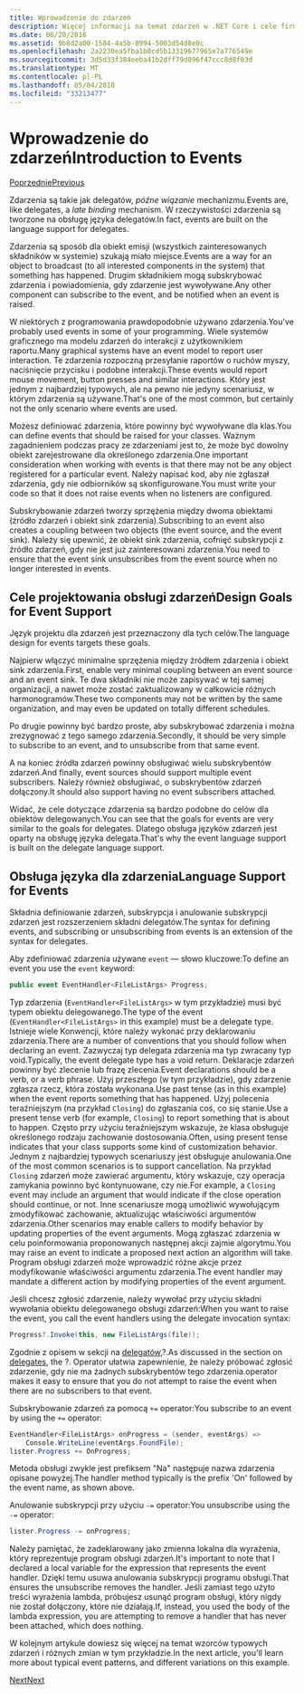 ```yaml
---
title: Wprowadzenie do zdarzeń
description: Więcej informacji na temat zdarzeń w .NET Core i cele firmy Microsoft projektu języka zdarzeń w tym omówieniu.
ms.date: 06/20/2016
ms.assetid: 9b8d2a00-1584-4a5b-8994-5003d54d8e0c
ms.openlocfilehash: 2a2230ea5fba1b0cd5b13319677965e7a776549e
ms.sourcegitcommit: 3d5d33f384eeba41b2dff79d096f47ccc8d8f03d
ms.translationtype: MT
ms.contentlocale: pl-PL
ms.lasthandoff: 05/04/2018
ms.locfileid: "33213477"
---
```

# <a name="introduction-to-events"></a><span data-ttu-id="36e59-103">Wprowadzenie do zdarzeń</span><span class="sxs-lookup"><span data-stu-id="36e59-103">Introduction to Events</span></span>

[<span data-ttu-id="36e59-104">Poprzednie</span><span class="sxs-lookup"><span data-stu-id="36e59-104">Previous</span></span>](delegates-patterns.md)

<span data-ttu-id="36e59-105">Zdarzenia są takie jak delegatów, *późne wiązanie* mechanizmu.</span><span class="sxs-lookup"><span data-stu-id="36e59-105">Events are, like delegates, a *late binding* mechanism.</span></span> <span data-ttu-id="36e59-106">W rzeczywistości zdarzenia są tworzone na obsługę języka delegatów.</span><span class="sxs-lookup"><span data-stu-id="36e59-106">In fact, events are built on the language support for delegates.</span></span>

<span data-ttu-id="36e59-107">Zdarzenia są sposób dla obiekt emisji (wszystkich zainteresowanych składników w systemie) szukają miało miejsce.</span><span class="sxs-lookup"><span data-stu-id="36e59-107">Events are a way for an object to broadcast (to all interested components in the system) that something has happened.</span></span> <span data-ttu-id="36e59-108">Drugim składnikiem mogą subskrybować zdarzenia i powiadomienia, gdy zdarzenie jest wywoływane.</span><span class="sxs-lookup"><span data-stu-id="36e59-108">Any other component can subscribe to the event, and be notified when an event is raised.</span></span>

<span data-ttu-id="36e59-109">W niektórych z programowania prawdopodobnie używano zdarzenia.</span><span class="sxs-lookup"><span data-stu-id="36e59-109">You've probably used events in some of your programming.</span></span> <span data-ttu-id="36e59-110">Wiele systemów graficznego ma modelu zdarzeń do interakcji z użytkownikiem raportu.</span><span class="sxs-lookup"><span data-stu-id="36e59-110">Many graphical systems have an event model to report user interaction.</span></span> <span data-ttu-id="36e59-111">Te zdarzenia rozpoczną przesyłanie raportów o ruchów myszy, naciśnięcie przycisku i podobne interakcji.</span><span class="sxs-lookup"><span data-stu-id="36e59-111">These events would report mouse movement, button presses and similar interactions.</span></span> <span data-ttu-id="36e59-112">Który jest jednym z najbardziej typowych, ale na pewno nie jedyny scenariusz, w którym zdarzenia są używane.</span><span class="sxs-lookup"><span data-stu-id="36e59-112">That's one of the most common, but certainly not the only scenario where events are used.</span></span>

<span data-ttu-id="36e59-113">Możesz definiować zdarzenia, które powinny być wywoływane dla klas.</span><span class="sxs-lookup"><span data-stu-id="36e59-113">You can define events that should be raised for your classes.</span></span> <span data-ttu-id="36e59-114">Ważnym zagadnieniem podczas pracy ze zdarzeniami jest to, że może być dowolny obiekt zarejestrowane dla określonego zdarzenia.</span><span class="sxs-lookup"><span data-stu-id="36e59-114">One important consideration when working with events is that there may not be any object registered for a particular event.</span></span> <span data-ttu-id="36e59-115">Należy napisać kod, aby nie zgłaszał zdarzenia, gdy nie odbiorników są skonfigurowane.</span><span class="sxs-lookup"><span data-stu-id="36e59-115">You must write your code so that it does not raise events when no listeners are configured.</span></span>

<span data-ttu-id="36e59-116">Subskrybowanie zdarzeń tworzy sprzężenia między dwoma obiektami (źródło zdarzeń i obiekt sink zdarzenia).</span><span class="sxs-lookup"><span data-stu-id="36e59-116">Subscribing to an event also creates a coupling between two objects (the event source, and the event sink).</span></span> <span data-ttu-id="36e59-117">Należy się upewnić, że obiekt sink zdarzenia, cofnięć subskrypcji z źródło zdarzeń, gdy nie jest już zainteresowani zdarzenia.</span><span class="sxs-lookup"><span data-stu-id="36e59-117">You need to ensure that the event sink unsubscribes from the event source when no longer interested in events.</span></span>

## <a name="design-goals-for-event-support"></a><span data-ttu-id="36e59-118">Cele projektowania obsługi zdarzeń</span><span class="sxs-lookup"><span data-stu-id="36e59-118">Design Goals for Event Support</span></span>

<span data-ttu-id="36e59-119">Język projektu dla zdarzeń jest przeznaczony dla tych celów.</span><span class="sxs-lookup"><span data-stu-id="36e59-119">The language design for events targets these goals.</span></span>

<span data-ttu-id="36e59-120">Najpierw włączyć minimalne sprzężenia między źródłem zdarzenia i obiekt sink zdarzenia.</span><span class="sxs-lookup"><span data-stu-id="36e59-120">First, enable very minimal coupling between an event source and an event sink.</span></span> <span data-ttu-id="36e59-121">Te dwa składniki nie może zapisywać w tej samej organizacji, a nawet może zostać zaktualizowany w całkowicie różnych harmonogramów.</span><span class="sxs-lookup"><span data-stu-id="36e59-121">These two components may not be written by the same organization, and may even be updated on totally different schedules.</span></span>

<span data-ttu-id="36e59-122">Po drugie powinny być bardzo proste, aby subskrybować zdarzenia i można zrezygnować z tego samego zdarzenia.</span><span class="sxs-lookup"><span data-stu-id="36e59-122">Secondly, it should be very simple to subscribe to an event, and to unsubscribe from that same event.</span></span>

<span data-ttu-id="36e59-123">A na koniec źródła zdarzeń powinny obsługiwać wielu subskrybentów zdarzeń.</span><span class="sxs-lookup"><span data-stu-id="36e59-123">And finally, event sources should support multiple event subscribers.</span></span> <span data-ttu-id="36e59-124">Należy również obsługiwać, o subskrybentów zdarzeń dołączony.</span><span class="sxs-lookup"><span data-stu-id="36e59-124">It should also support having no event subscribers attached.</span></span>

<span data-ttu-id="36e59-125">Widać, że cele dotyczące zdarzenia są bardzo podobne do celów dla obiektów delegowanych.</span><span class="sxs-lookup"><span data-stu-id="36e59-125">You can see that the goals for events are very similar to the goals for delegates.</span></span>
<span data-ttu-id="36e59-126">Dlatego obsługa języków zdarzeń jest oparty na obsługę języka delegata.</span><span class="sxs-lookup"><span data-stu-id="36e59-126">That's why the event language support is built on the delegate language support.</span></span>

## <a name="language-support-for-events"></a><span data-ttu-id="36e59-127">Obsługa języka dla zdarzenia</span><span class="sxs-lookup"><span data-stu-id="36e59-127">Language Support for Events</span></span>

<span data-ttu-id="36e59-128">Składnia definiowanie zdarzeń, subskrypcja i anulowanie subskrypcji zdarzeń jest rozszerzeniem składni delegatów.</span><span class="sxs-lookup"><span data-stu-id="36e59-128">The syntax for defining events, and subscribing or unsubscribing from events is an extension of the syntax for delegates.</span></span>

<span data-ttu-id="36e59-129">Aby zdefiniować zdarzenia używane `event` — słowo kluczowe:</span><span class="sxs-lookup"><span data-stu-id="36e59-129">To define an event you use the `event` keyword:</span></span>

```csharp
public event EventHandler<FileListArgs> Progress;
```

<span data-ttu-id="36e59-130">Typ zdarzenia (`EventHandler<FileListArgs>` w tym przykładzie) musi być typem obiektu delegowanego.</span><span class="sxs-lookup"><span data-stu-id="36e59-130">The type of the event (`EventHandler<FileListArgs>` in this example) must be a delegate type.</span></span> <span data-ttu-id="36e59-131">Istnieje wiele Konwencji, które należy wykonać przy deklarowaniu zdarzenia.</span><span class="sxs-lookup"><span data-stu-id="36e59-131">There are a number of conventions that you should follow when declaring an event.</span></span> <span data-ttu-id="36e59-132">Zazwyczaj typ delegata zdarzenia ma typ zwracany typ void.</span><span class="sxs-lookup"><span data-stu-id="36e59-132">Typically, the event delegate type has a void return.</span></span>
<span data-ttu-id="36e59-133">Deklaracje zdarzeń powinny być zlecenie lub frazę zlecenia.</span><span class="sxs-lookup"><span data-stu-id="36e59-133">Event declarations should be a verb, or a verb phrase.</span></span>
<span data-ttu-id="36e59-134">Użyj przeszłego (w tym przykładzie), gdy zdarzenie zgłasza rzecz, która została wykonana.</span><span class="sxs-lookup"><span data-stu-id="36e59-134">Use past tense (as in this example) when the event reports something that has happened.</span></span> <span data-ttu-id="36e59-135">Użyj polecenia teraźniejszym (na przykład `Closing`) do zgłaszania coś, co się stanie.</span><span class="sxs-lookup"><span data-stu-id="36e59-135">Use a present tense verb (for example, `Closing`) to report something that is about to happen.</span></span> <span data-ttu-id="36e59-136">Często przy użyciu teraźniejszym wskazuje, że klasa obsługuje określonego rodzaju zachowanie dostosowania.</span><span class="sxs-lookup"><span data-stu-id="36e59-136">Often, using present tense indicates that your class supports some kind of customization behavior.</span></span> <span data-ttu-id="36e59-137">Jednym z najbardziej typowych scenariuszy jest obsługuje anulowania.</span><span class="sxs-lookup"><span data-stu-id="36e59-137">One of the most common scenarios is to support cancellation.</span></span> <span data-ttu-id="36e59-138">Na przykład `Closing` zdarzeń może zawierać argumentu, który wskazuje, czy operacja zamykania powinno być kontynuowane, czy nie.</span><span class="sxs-lookup"><span data-stu-id="36e59-138">For example, a `Closing` event may include an argument that would indicate if the close operation should continue, or not.</span></span>  <span data-ttu-id="36e59-139">Inne scenariusze mogą umożliwić wywołującym zmodyfikować zachowanie, aktualizując właściwości argumentów zdarzenia.</span><span class="sxs-lookup"><span data-stu-id="36e59-139">Other scenarios may enable callers to modify behavior by updating properties of the event arguments.</span></span> <span data-ttu-id="36e59-140">Mogą zgłaszać zdarzenia w celu poinformowania proponowanych następnej akcji zajmie algorytmu.</span><span class="sxs-lookup"><span data-stu-id="36e59-140">You may raise an event to indicate a proposed next action an algorithm will take.</span></span> <span data-ttu-id="36e59-141">Program obsługi zdarzeń może wprowadzić różne akcje przez modyfikowanie właściwości argumentu zdarzenia.</span><span class="sxs-lookup"><span data-stu-id="36e59-141">The event handler may mandate a different action by modifying  properties of the event argument.</span></span>

<span data-ttu-id="36e59-142">Jeśli chcesz zgłosić zdarzenie, należy wywołać przy użyciu składni wywołania obiektu delegowanego obsługi zdarzeń:</span><span class="sxs-lookup"><span data-stu-id="36e59-142">When you want to raise the event, you call the event handlers using the delegate invocation syntax:</span></span>

```csharp
Progress?.Invoke(this, new FileListArgs(file));
```

<span data-ttu-id="36e59-143">Zgodnie z opisem w sekcji na [delegatów](delegates-patterns.md),?.</span><span class="sxs-lookup"><span data-stu-id="36e59-143">As discussed in the section on [delegates](delegates-patterns.md), the ?.</span></span>
<span data-ttu-id="36e59-144">Operator ułatwia zapewnienie, że należy próbować zgłosić zdarzenie, gdy nie ma żadnych subskrybentów tego zdarzenia.</span><span class="sxs-lookup"><span data-stu-id="36e59-144">operator makes it easy to ensure that you do not attempt to raise the event when there are no subscribers to that event.</span></span>
 
<span data-ttu-id="36e59-145">Subskrybowanie zdarzeń za pomocą `+=` operator:</span><span class="sxs-lookup"><span data-stu-id="36e59-145">You subscribe to an event by using the `+=` operator:</span></span>

```csharp
EventHandler<FileListArgs> onProgress = (sender, eventArgs) => 
    Console.WriteLine(eventArgs.FoundFile);
lister.Progress += OnProgress;
```

<span data-ttu-id="36e59-146">Metoda obsługi zwykle jest prefiksem "Na" następuje nazwa zdarzenia opisane powyżej.</span><span class="sxs-lookup"><span data-stu-id="36e59-146">The handler method typically is the prefix 'On' followed by the event name, as shown above.</span></span>

<span data-ttu-id="36e59-147">Anulowanie subskrypcji przy użyciu `-=` operator:</span><span class="sxs-lookup"><span data-stu-id="36e59-147">You unsubscribe using the `-=` operator:</span></span>

```csharp
lister.Progress -= onProgress;
```

<span data-ttu-id="36e59-148">Należy pamiętać, że zadeklarowany jako zmienna lokalna dla wyrażenia, który reprezentuje program obsługi zdarzeń.</span><span class="sxs-lookup"><span data-stu-id="36e59-148">It's important to note that I declared a local variable for the expression that represents the event handler.</span></span> <span data-ttu-id="36e59-149">Dzięki temu usuwa anulowania subskrypcji programu obsługi.</span><span class="sxs-lookup"><span data-stu-id="36e59-149">That ensures the unsubscribe removes the handler.</span></span>
<span data-ttu-id="36e59-150">Jeśli zamiast tego użyto treści wyrażenia lambda, próbujesz usunąć program obsługi, który nigdy nie został dołączony, które nie działają.</span><span class="sxs-lookup"><span data-stu-id="36e59-150">If, instead, you used the body of the lambda expression, you are attempting to remove a handler that has never been attached, which does nothing.</span></span>

<span data-ttu-id="36e59-151">W kolejnym artykule dowiesz się więcej na temat wzorców typowych zdarzeń i różnych zmian w tym przykładzie.</span><span class="sxs-lookup"><span data-stu-id="36e59-151">In the next article, you'll learn more about typical event patterns, and different variations on this example.</span></span>

[<span data-ttu-id="36e59-152">Next</span><span class="sxs-lookup"><span data-stu-id="36e59-152">Next</span></span>](event-pattern.md)

